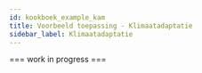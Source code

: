 ```yaml
---
id: kookboek_example_kam
title: Voorbeeld toepassing - Klimaatadaptatie
sidebar_label: Klimaatadaptatie
---
```


=== work in progress ===